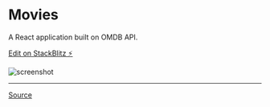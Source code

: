 # Movies

A React application built on OMDB API.

[Edit on StackBlitz ⚡️](https://stackblitz.com/edit/r-movies-app)

![screenshot](screenshot.png?raw=true)

----------

[Source](https://www.freecodecamp.org/news/react-movie-app-tutorial/)
